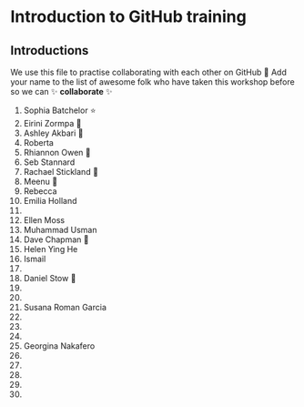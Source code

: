 # Introduction to GitHub training

## Introductions

We use this file to practise collaborating with each other on GitHub :tada: Add your name to the list of awesome folk who have taken this workshop before so we can :sparkles: **collaborate** :sparkles:

1. Sophia Batchelor :star:
2. Eirini Zormpa :yarn:
3. Ashley Akbari 🚀
4. Roberta 
5. Rhiannon Owen :cherry_blossom:
6. Seb Stannard 
7. Rachael Stickland 🐸
8. Meenu 🌻
9. Rebecca
10. Emilia Holland
11.
12. Ellen Moss
13. Muhammad Usman
14. Dave Chapman 🎱
15. Helen Ying He
16. Ismail
17. 
18. Daniel Stow 🦒
19. 
20. 
21. Susana Roman Garcia
22.
23. 
24. 
25. Georgina Nakafero 
26. 
27. 
28. 
29. 
30. 
